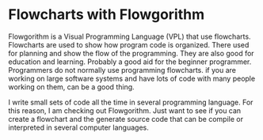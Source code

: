 # Flowcharts with Flowgorithm

Flowgorithm is a Visual Programming Language (VPL) that use flowcharts. Flowcharts are used to show how program code is organized. There used for planning and show the flow of the programming. They are also good for education and learning. Probably a good aid for the beginner programmer. Programmers do not normally use programming flowcharts. if you are working on large software systems and have lots of code with many people working on them, can be a good thing.

I write small sets of code all the time in several programming language. For this reason, I am checking out Flowgorithm. Just want to see if you can create a flowchart and the generate source code that can be compile or interpreted in several computer languages.
